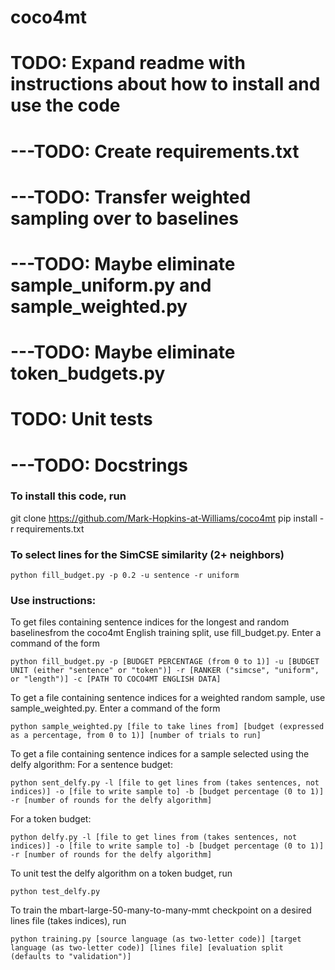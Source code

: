 # coco4mt

# TODO: Expand readme with instructions about how to install and use the code
# ---TODO: Create requirements.txt
# ---TODO: Transfer weighted sampling over to baselines
# ---TODO: Maybe eliminate sample_uniform.py and sample_weighted.py
# ---TODO: Maybe eliminate token_budgets.py
# TODO: Unit tests
# ---TODO: Docstrings



### To install this code, run
git clone https://github.com/Mark-Hopkins-at-Williams/coco4mt
pip install -r requirements.txt

### To select lines for the SimCSE similarity (2+ neighbors)
    python fill_budget.py -p 0.2 -u sentence -r uniform

### Use instructions:
To get files containing sentence indices for the longest and random baselinesfrom the coco4mt English training split, use fill_budget.py. Enter a command of the form

    python fill_budget.py -p [BUDGET PERCENTAGE (from 0 to 1)] -u [BUDGET UNIT (either "sentence" or "token")] -r [RANKER ("simcse", "uniform", or "length")] -c [PATH TO COCO4MT ENGLISH DATA]


To get a file containing sentence indices for a weighted random sample, use sample_weighted.py. Enter a command of the form

    python sample_weighted.py [file to take lines from] [budget (expressed as a percentage, from 0 to 1)] [number of trials to run]


To get a file containing sentence indices for a sample selected using the delfy algorithm:
For a sentence budget:

    python sent_delfy.py -l [file to get lines from (takes sentences, not indices)] -o [file to write sample to] -b [budget percentage (0 to 1)] -r [number of rounds for the delfy algorithm]

For a token budget:

    python delfy.py -l [file to get lines from (takes sentences, not indices)] -o [file to write sample to] -b [budget percentage (0 to 1)] -r [number of rounds for the delfy algorithm]


To unit test the delfy algorithm on a token budget, run

    python test_delfy.py


To train the mbart-large-50-many-to-many-mmt checkpoint on a desired lines file (takes indices), run

    python training.py [source language (as two-letter code)] [target language (as two-letter code)] [lines file] [evaluation split (defaults to "validation")]

